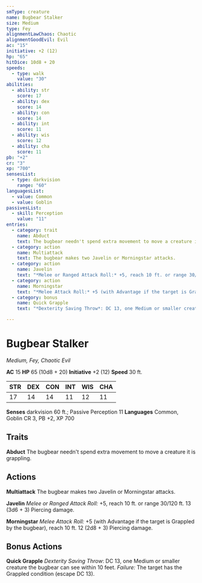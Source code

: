 ```yaml
---
smType: creature
name: Bugbear Stalker
size: Medium
type: Fey
alignmentLawChaos: Chaotic
alignmentGoodEvil: Evil
ac: "15"
initiative: +2 (12)
hp: "65"
hitDice: 10d8 + 20
speeds:
  - type: walk
    value: "30"
abilities:
  - ability: str
    score: 17
  - ability: dex
    score: 14
  - ability: con
    score: 14
  - ability: int
    score: 11
  - ability: wis
    score: 12
  - ability: cha
    score: 11
pb: "+2"
cr: "3"
xp: "700"
sensesList:
  - type: darkvision
    range: "60"
languagesList:
  - value: Common
  - value: Goblin
passivesList:
  - skill: Perception
    value: "11"
entries:
  - category: trait
    name: Abduct
    text: The bugbear needn't spend extra movement to move a creature it is grappling.
  - category: action
    name: Multiattack
    text: The bugbear makes two Javelin or Morningstar attacks.
  - category: action
    name: Javelin
    text: "*Melee or Ranged Attack Roll:* +5, reach 10 ft. or range 30/120 ft. 13 (3d6 + 3) Piercing damage."
  - category: action
    name: Morningstar
    text: "*Melee Attack Roll:* +5 (with Advantage if the target is Grappled by the bugbear), reach 10 ft. 12 (2d8 + 3) Piercing damage."
  - category: bonus
    name: Quick Grapple
    text: "*Dexterity Saving Throw*: DC 13, one Medium or smaller creature the bugbear can see within 10 feet. *Failure:*  The target has the Grappled condition (escape DC 13)."

---
```


# Bugbear Stalker
*Medium, Fey, Chaotic Evil*

**AC** 15
**HP** 65 (10d8 + 20)
**Initiative** +2 (12)
**Speed** 30 ft.

| STR | DEX | CON | INT | WIS | CHA |
| --- | --- | --- | --- | --- | --- |
| 17 | 14 | 14 | 11 | 12 | 11 |

**Senses** darkvision 60 ft.; Passive Perception 11
**Languages** Common, Goblin
CR 3, PB +2, XP 700

## Traits

**Abduct**
The bugbear needn't spend extra movement to move a creature it is grappling.

## Actions

**Multiattack**
The bugbear makes two Javelin or Morningstar attacks.

**Javelin**
*Melee or Ranged Attack Roll:* +5, reach 10 ft. or range 30/120 ft. 13 (3d6 + 3) Piercing damage.

**Morningstar**
*Melee Attack Roll:* +5 (with Advantage if the target is Grappled by the bugbear), reach 10 ft. 12 (2d8 + 3) Piercing damage.

## Bonus Actions

**Quick Grapple**
*Dexterity Saving Throw*: DC 13, one Medium or smaller creature the bugbear can see within 10 feet. *Failure:*  The target has the Grappled condition (escape DC 13).
